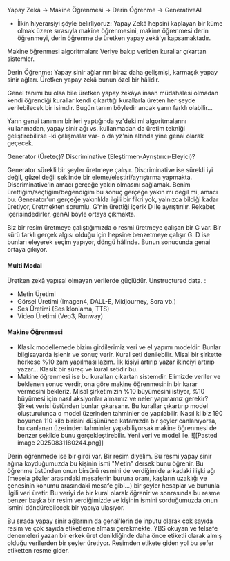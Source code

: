 Yapay Zekâ -> Makine Öğrenmesi -> Derin Öğrenme -> GenerativeAI

- İlkin hiyerarşiyi şöyle belirliyoruz: Yapay Zekâ hepsini kaplayan bir küme olmak üzere sırasıyla makine öğrenmesini, makine öğrenmesi derin öğrenmeyi, derin öğrenme de üretken yapay zekâ'yı kapsamaktadır.

Makine öğrenmesi algoritmaları: Veriye bakıp veriden kurallar çıkartan sistemler.

Derin Öğrenme: Yapay sinir ağlarının biraz daha gelişmişi, karmaşık yapay sinir ağları. Üretken yapay zekâ bunun özel bir hâlidir.

Genel tanımı bu olsa bile üretken yapay zekâya insan müdahalesi olmadan kendi öğrendiği kurallar kendi çıkarttığı kurallarla üreten her şeyde verilebilecek bir isimdir. Bugün tanım böyledir ancak yarın farklı olabilir...

Yarın genai tanımını birileri yaptığında yz'deki ml algoritmalarını kullanmadan, yapay sinir ağı vs. kullanmadan da üretim tekniği geliştirebilirse -ki çalışmalar var- o da yz'nin altında yine genai olarak geçecek.


Generator (Üreteç)? Discriminative (Eleştirmen-Ayrıştırıcı-Eleyici)?

Generator sürekli bir şeyler üretmeye çalışır. Discriminative ise sürekli iyi değil, güzel değil şeklinde bir eleme/eleştiri/ayrıştırma yapmakta. Discriminative'in amacı gerçeğe yakın olmasını sağlamak. Benim ürettiğim/seçtiğim/beğendiğim bu sonuç gerçeğe yakın mı değil mi, amacı bu. Generator'un gerçeğe yakınlıkla ilgili bir fikri yok, yalnızca bildiği kadar üretiyor, üretmekten sorumlu. G'nin ürettiği içerik D ile ayrıştırılır. Rekabet içerisindedirler, genAI böyle ortaya çıkmakta.

Biz bir resim üretmeye çalıştığımızda o resmi üretmeye çalışan bir G var. Bir sürü farklı gerçek algısı olduğu için hepsine benzetmeye çalışır G. D ise bunları eleyerek seçim yapıyor, döngü hâlinde. Bunun sonucunda genai ortaya çıkıyor.

#### Multi Modal
Üretken zekâ yapısal olmayan verilerde güçlüdür. Unstructured data.  :
- Metin Üretimi
- Görsel Üretimi (Imagen4, DALL-E, Midjourney, Sora vb.)
- Ses Üretimi (Ses klonlama, TTS)
- Video Üretimi (Veo3, Runway)

#### Makine Öğrenmesi
- Klasik modellemede bizim girdilerimiz veri ve el yapımı modeldir. Bunlar bilgisayarda işlenir ve sonuç verir. Kural seti denilebilir. Misal bir şirkette herkese %10 zam yapılması lazım. İlk kişiyi artırıp yazar ikinciyi artırıp yazar... Klasik bir süreç ve kural setidir bu.
- Makine öğrenmesi ise bu kuralları çıkartan sistemdir. Elimizde veriler ve beklenen sonuç verdir, ona göre makine öğrenmesinin bir karar vermesini bekleriz. Misal şirketimizin %10 büyümesini istiyor, %10 büyümesi için nasıl aksiyonlar almamız ve neler yapmamız gerekir? Şirket verisi üstünden bunlar çıkarsanır. Bu kurallar çıkartırıp model oluşturulunca o model üzerinden tahminler de yapılabilir. Nasıl ki biz 190 boyunca 110 kilo birisini düşününce kafamızda bir şeyler canlanıyorsa, bu canlanan üzerinden tahminler yapabiliyorsak makine öğrenmesi de benzer şekilde bunu gerçekleştirebilir. Yeni veri ve model ile.
![[Pasted image 20250831180244.png]]

Derin öğrenmede ise bir girdi var. Bir resim diyelim. Bu resmi yapay sinir ağına koyduğumuzda bu kişinin ismi "Metin" dersek bunu öğrenir. Bu öğrenme üstünden onun birsürü resmini de verdiğimide arkadaki ilişki ağı (mesela gözler arasındaki mesafenin buruna oranı, kaşların uzaklığı ve çenesinin konumu arasındaki mesafe gibi...) bir şeyler hesaplar ve bununla ilgili veri üretir. Bu veriyi de bir kural olarak öğrenir ve sonrasında bu resme benzer başka bir resim verdiğimizde ve kişinin ismini sorduğumuzda onun ismini döndürebilecek bir yapıya ulaşıyor.

Bu sırada yapay sinir ağlarının da genai'lerin de inputu olarak çok sayıda resim ve çok sayıda etiketleme alması gerekmekte. YBS okuyan ve felsefe denemeleri yazan bir erkek üret denildiğinde daha önce etiketli olarak almış olduğu verilerden bir şeyler üretiyor. Resimden etikete giden yol bu sefer etiketten resme gider.